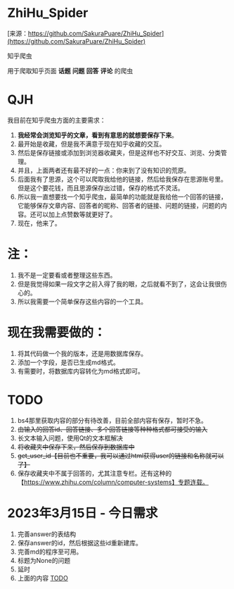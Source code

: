 # ZhiHu_Spider

[来源：https://github.com/SakuraPuare/ZhiHu_Spider](https://github.com/SakuraPuare/ZhiHu_Spider)

知乎爬虫

用于爬取知乎页面 **话题** **问题** **回答** **评论** 的爬虫

# QJH

我目前在知乎爬虫方面的主要需求：
1. **我经常会浏览知乎的文章，看到有意思的就想要保存下来**。
2. 最开始是收藏，但是我不满意于现在知乎收藏的交互。
3. 然后是保存链接或添加到浏览器收藏夹，但是这样也不好交互、浏览、分类管理。
4. 并且，上面两者还有最不好的一点：你来到了没有知识的荒原。
5. 后面我有了思源，这个可以爬取我给他的链接，然后给我保存在思源账号里。但是这个要花钱，而且思源保存出过错，保存的格式不灵活。
6. 所以我一直想要找一个知乎爬虫，最简单的功能就是我给他一个回答的链接，它能够保存文章内容、回答者的昵称、回答者的链接、问题的链接，问题的内容。还可以加上点赞数等就更好了。
7. 现在，他来了。

# 注：
1. 我不是一定要看或者整理这些东西。
2. 但是我觉得如果一段文字之前入得了我的眼，之后就看不到了，这会让我很伤心的。
3. 所以我需要一个简单保存这些内容的一个工具。

# 现在我需要做的：
1. 将其代码做一个我的版本，还是用数据库保存。
2. 添加一个字段，是否已生成md格式。
3. 有需要时，将数据库内容转化为md格式即可。

# TODO
1. bs4那里获取内容的部分有待改善，目前全部内容有保存，暂时不急。
2. ~~由输入的回答id、回答链接、多个回答链接等种种格式都可接受的输入~~
3. 长文本输入问题，使用Qt的文本框解决
4. ~~将收藏夹中保存下来，然后保存到数据库中~~
5. ~~get_user_id【目前也不重要，我可以通过html获得user的链接和名称就可以了】~~
6. 保存收藏夹中不属于回答的，尤其注意专栏。还有这种的【https://www.zhihu.com/column/computer-systems】专题连载。

# 2023年3月15日 - 今日需求
1. 完善answer的表结构
2. 保存answer的id，然后根据这些id重新建库。
3. 完善md的程序至可用。
4. 标题为None的问题
5. 延时
6. 上面的内容 [TODO](#TODO)